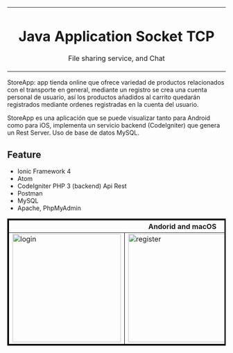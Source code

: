 
<table align="center"><tr><td align="center" width="9999">

# Java Application Socket TCP

File sharing service, and Chat
</td></tr></table>


StoreApp: app tienda online que ofrece variedad de productos relacionados con el transporte en general, mediante un registro se crea una cuenta personal de usuario, así los productos añadidos al carrito quedarán registrados mediante ordenes registradas en la cuenta del usuario.

StoreApp es una aplicación que se puede visualizar tanto para Android como para iOS, implementa un servicio backend (CodeIgniter) que genera un Rest Server. Uso de base de datos MySQL.

## Feature
- Ionic Framework 4
- Atom
- CodeIgniter PHP 3 (backend) Api Rest
- Postman
- MySQL 
- Apache, PhpMyAdmin

<table border="3" bordercolor="black" align="center">
    <tr>
        <th colspan="3">Andorid and macOS </th> 
    </tr>
    <tr>
        <td><img src="https://user-images.githubusercontent.com/10947013/54477287-dc079980-4806-11e9-8a69-26dcc77d4327.png"             width="250" alt="login"></td>
        <td><img src="https://user-images.githubusercontent.com/10947013/54477347-25f07f80-4807-11e9-9afb-d5939475d59a.png"             width="250" alt="register"></td>
        <td><img src="https://user-images.githubusercontent.com/10947013/54477368-57694b00-4807-11e9-85f5-d7f1c98e8739.png"              width="250" alt="profile"></td>     
    </tr>
 
 
</table>
